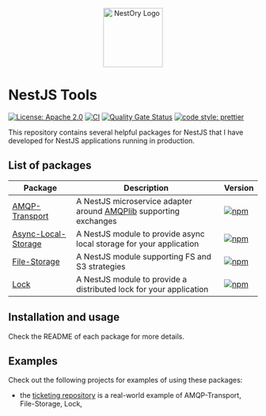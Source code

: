 <p align="center">
  <a href="https://github.com/getlarge/nestjs-tools/" target="blank"><img src="https://ipfs.io/ipfs/QmQ6CMaraTMrv8byJfY64mDM6o7citx1pgEobMKWEJaSCB?filename=ory-nestjs-min.png" width="120" alt="NestOry Logo" /></a>
</p>

# NestJS Tools

[![License: Apache 2.0](https://img.shields.io/badge/License-Apache-yellow.svg)](https://opensource.org/license/apache-2-0)
[![CI](https://github.com/getlarge/nestjs-tools/actions/workflows/node.yml/badge.svg)](https://github.com/getlarge/nestjs-tools/actions/workflows/node.yml)
[![Quality Gate Status](https://sonarcloud.io/api/project_badges/measure?project=getlarge_nestjs-tools&metric=alert_status)](https://sonarcloud.io/summary/new_code?id=getlarge_nestjs-tools)
[![code style: prettier](https://img.shields.io/badge/code_style-prettier-ff69b4.svg?style=flat-square)](https://github.com/prettier/prettier)

This repository contains several helpful packages for NestJS that I have developed for NestJS applications running in production.

## List of packages

| Package                                                         | Description                                                                                               | Version                                                                                                                                                            |
| --------------------------------------------------------------- | --------------------------------------------------------------------------------------------------------- | ------------------------------------------------------------------------------------------------------------------------------------------------------------------ |
| [AMQP-Transport](./packages/amqp-transport/README.md)           | A NestJS microservice adapter around [AMQPlib](https://amqp-node.github.io/amqplib/) supporting exchanges | [![npm](https://img.shields.io/npm/v/@getlarge/nestjs-tools-amqp-transport.svg?style=flat)](https://npmjs.org/package/@getlarge/nestjs-tools-amqp-transport)       |
| [Async-Local-Storage](./packages/async-local-storage/README.md) | A NestJS module to provide async local storage for your application                                       | [![npm](https://img.shields.io/npm/v/@getlarge/nestjs-tools-async-local-storage?style=flat)](https://npmjs.org/package/@getlarge/nestjs-tools-async-local-storage) |
| [File-Storage](./packages/file-storage/README.md)               | A NestJS module supporting FS and S3 strategies                                                           | [![npm](https://img.shields.io/npm/v/@getlarge/nestjs-tools-file-storage?style=flat)](https://npmjs.org/package/@getlarge/nestjs-tools-file-storage)               |
| [Lock](./packages/lock/README.md)                               | A NestJS module to provide a distributed lock for your application                                        | [![npm](https://img.shields.io/npm/v/@getlarge/nestjs-tools-lock?style=flat)](https://npmjs.org/package/@getlarge/nestjs-tools-lock)                               |

## Installation and usage

Check the README of each package for more details.

## Examples

Check out the following projects for examples of using these packages:

- the [ticketing repository](https://github.com/getlarge/ticketing) is a real-world example of AMQP-Transport, File-Storage, Lock,
